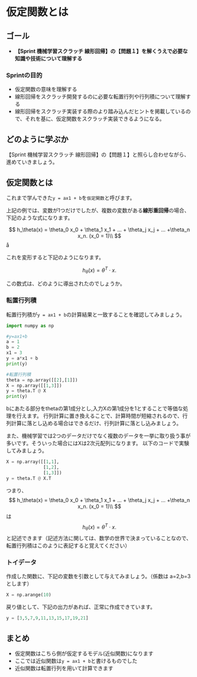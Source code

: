 # 仮定関数とは

## ゴール
- **【Sprint 機械学習スクラッチ 線形回帰】の【問題１】を解くうえで必要な知識や技術について理解する**

### Sprintの目的
- 仮定関数の意味を理解する
- 線形回帰をスクラッチ開発するのに必要な転置行列や行列積について理解する
- 線形回帰をスクラッチ実装する際のより踏み込んだヒントを掲載しているので、それを基に、仮定関数をスクラッチ実装できるようになる。

## どのように学ぶか

【Sprint 機械学習スクラッチ 線形回帰】の【問題１】と照らし合わせながら、進めていきましょう。

## 仮定関数とは

これまで学んできた`y = ax1 + b`を`仮定関数`と呼びます。

上記の例では、変数が1つだけでしたが、複数の変数がある**線形重回帰**の場合、下記のような式になります。

$$
h_\theta(x) =  \theta_0 x_0 + \theta_1 x_1 + ... + \theta_j x_j + ... +\theta_n x_n.   (x_0 = 1)\\
$$å

これを変形すると下記のようになります。

$$
h_\theta(x) = \theta^T \cdot x.
$$

この数式は、どのように導出されたのでしょうか。

### 転置行列積

転置行列積が`y = ax1 + b`の計算結果と一致することを確認してみましょう。
```python
import numpy as np

#y=ax1+b
a = 1
b = 2
x1 = 3
y = a*x1 + b
print(y)

#転置行列積
theta = np.array([[2],[1]])
X = np.array([[1,3]])
y = theta.T @ X
print(y)
```
bにあたる部分をthetaの第1成分とし,入力Xの第1成分を1とすることで等価な処理を行えます。
行列計算に置き換えることで、計算時間が短縮されるので、行列計算に落とし込める場合はできるだけ、行列計算に落とし込みましょう。

また、機械学習では2つのデータだけでなく複数のデータを一挙に取り扱う事が多いです。そういった場合にはXは2次元配列になります。
以下のコードで実験してみましょう。

```python
X = np.array([[1,1],
              [1,2],
              [1,3]])
y = theta.T @ X.T
```


つまり、
$$
h_\theta(x) =  \theta_0 x_0 + \theta_1 x_1 + ... + \theta_j x_j + ... +\theta_n x_n.   (x_0 = 1)\\
$$
は
$$
h_\theta(x) = \theta^T \cdot x.
$$
と記述できます（記述方法に関しては、数学の世界で決まっていることなので、転置行列積はこのように表記すると覚えてください）

### トイデータ

作成した関数に、下記の変数を引数として与えてみましょう。（係数は a=2,b=3とします）

```python
X = np.arange(10)
```

戻り値として、下記の出力があれば、正常に作成できています。

```python
y = [3,5,7,9,11,13,15,17,19,21]
```

## まとめ
- 仮定関数はこちら側が仮定するモデル(近似関数)になります
- ここでは近似関数は`y = ax1 + b`と書けるものでした
- 近似関数は転置行列を用いて計算できます